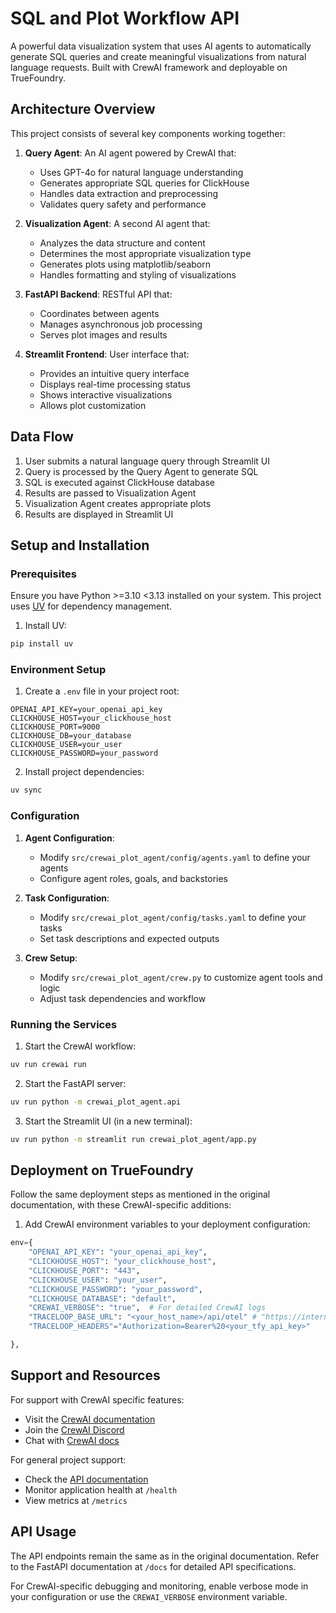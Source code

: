# SQL and Plot Workflow API

A powerful data visualization system that uses AI agents to automatically generate SQL queries and create meaningful visualizations from natural language requests. Built with CrewAI framework and deployable on TrueFoundry.

## Architecture Overview

This project consists of several key components working together:

1. **Query Agent**: An AI agent powered by CrewAI that:
   - Uses GPT-4o for natural language understanding
   - Generates appropriate SQL queries for ClickHouse
   - Handles data extraction and preprocessing
   - Validates query safety and performance

2. **Visualization Agent**: A second AI agent that:
   - Analyzes the data structure and content
   - Determines the most appropriate visualization type
   - Generates plots using matplotlib/seaborn
   - Handles formatting and styling of visualizations

3. **FastAPI Backend**: RESTful API that:
   - Coordinates between agents
   - Manages asynchronous job processing
   - Serves plot images and results

4. **Streamlit Frontend**: User interface that:
   - Provides an intuitive query interface
   - Displays real-time processing status
   - Shows interactive visualizations
   - Allows plot customization

## Data Flow

1. User submits a natural language query through Streamlit UI
2. Query is processed by the Query Agent to generate SQL
3. SQL is executed against ClickHouse database
4. Results are passed to Visualization Agent
5. Visualization Agent creates appropriate plots
6. Results are displayed in Streamlit UI

## Setup and Installation

### Prerequisites

Ensure you have Python >=3.10 <3.13 installed on your system. This project uses [UV](https://docs.astral.sh/uv/) for dependency management.

1. Install UV:
```bash
pip install uv
```

### Environment Setup

1. Create a `.env` file in your project root:
```env
OPENAI_API_KEY=your_openai_api_key
CLICKHOUSE_HOST=your_clickhouse_host
CLICKHOUSE_PORT=9000
CLICKHOUSE_DB=your_database
CLICKHOUSE_USER=your_user
CLICKHOUSE_PASSWORD=your_password
```

2. Install project dependencies:
```bash
uv sync
```

### Configuration

1. **Agent Configuration**:
   - Modify `src/crewai_plot_agent/config/agents.yaml` to define your agents
   - Configure agent roles, goals, and backstories

2. **Task Configuration**:
   - Modify `src/crewai_plot_agent/config/tasks.yaml` to define your tasks
   - Set task descriptions and expected outputs

3. **Crew Setup**:
   - Modify `src/crewai_plot_agent/crew.py` to customize agent tools and logic
   - Adjust task dependencies and workflow

### Running the Services

1. Start the CrewAI workflow:
```bash
uv run crewai run
```

2. Start the FastAPI server:
```bash
uv run python -m crewai_plot_agent.api
```

3. Start the Streamlit UI (in a new terminal):
```bash
uv run python -m streamlit run crewai_plot_agent/app.py
```

## Deployment on TrueFoundry

Follow the same deployment steps as mentioned in the original documentation, with these CrewAI-specific additions:

1. Add CrewAI environment variables to your deployment configuration:
```python
env={
    "OPENAI_API_KEY": "your_openai_api_key",
    "CLICKHOUSE_HOST": "your_clickhouse_host",
    "CLICKHOUSE_PORT": "443",
    "CLICKHOUSE_USER": "your_user",
    "CLICKHOUSE_PASSWORD": "your_password",
    "CLICKHOUSE_DATABASE": "default",
    "CREWAI_VERBOSE": "true",  # For detailed CrewAI logs
    "TRACELOOP_BASE_URL": "<your_host_name>/api/otel" # "https://internal.devtest.truefoundry.tech/api/otel"
    "TRACELOOP_HEADERS"="Authorization=Bearer%20<your_tfy_api_key>"

},
```

## Support and Resources

For support with CrewAI specific features:
- Visit the [CrewAI documentation](https://docs.crewai.com)
- Join the [CrewAI Discord](https://discord.com/invite/X4JWnZnxPb)
- Chat with [CrewAI docs](https://chatg.pt/DWjSBZn)

For general project support:
- Check the [API documentation](/docs)
- Monitor application health at `/health`
- View metrics at `/metrics`

## API Usage

The API endpoints remain the same as in the original documentation. Refer to the FastAPI documentation at `/docs` for detailed API specifications.

For CrewAI-specific debugging and monitoring, enable verbose mode in your configuration or use the `CREWAI_VERBOSE` environment variable.

